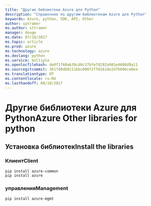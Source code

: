 ```yaml
---
title: "Другие библиотеки Azure для Python"
description: "Справочник по другим библиотекам Azure для Python"
keywords: Azure, python, SDK, API, Other
author: sptramer
ms.author: sttramer
manager: douge
ms.date: 07/10/2017
ms.topic: article
ms.prod: azure
ms.technology: azure
ms.devlang: python
ms.service: multiple
ms.openlocfilehash: de0f1f60ab39cd0c17bfe7d292a901e4608d9a11
ms.sourcegitcommit: 3617d0db0111bbc00072ff8161de2d76606ce0ea
ms.translationtype: HT
ms.contentlocale: ru-RU
ms.lasthandoff: 08/18/2017
---
```

# <a name="azure-other-libraries-for-python"></a><span data-ttu-id="2a0bb-104">Другие библиотеки Azure для Python</span><span class="sxs-lookup"><span data-stu-id="2a0bb-104">Azure Other libraries for python</span></span>

## <a name="install-the-libraries"></a><span data-ttu-id="2a0bb-105">Установка библиотек</span><span class="sxs-lookup"><span data-stu-id="2a0bb-105">Install the libraries</span></span>
### <a name="client"></a><span data-ttu-id="2a0bb-106">Клиент</span><span class="sxs-lookup"><span data-stu-id="2a0bb-106">Client</span></span>

```bash
pip install azure-common
pip install azure
```

### <a name="management"></a><span data-ttu-id="2a0bb-107">управления</span><span class="sxs-lookup"><span data-stu-id="2a0bb-107">Management</span></span>

```bash
pip install azure-mgmt
```
